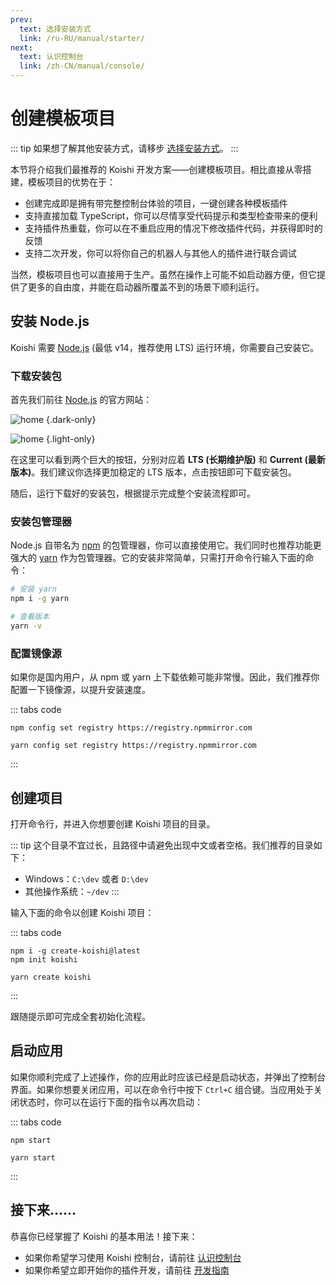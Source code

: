 ```yaml
---
prev:
  text: 选择安装方式
  link: /ru-RU/manual/starter/
next:
  text: 认识控制台
  link: /zh-CN/manual/console/
---
```


# 创建模板项目

::: tip
如果想了解其他安装方式，请移步 [选择安装方式](./index.md)。
:::

本节将介绍我们最推荐的 Koishi 开发方案——创建模板项目。相比直接从零搭建，模板项目的优势在于：

- 创建完成即是拥有带完整控制台体验的项目，一键创建各种模板插件
- 支持直接加载 TypeScript，你可以尽情享受代码提示和类型检查带来的便利
- 支持插件热重载，你可以在不重启应用的情况下修改插件代码，并获得即时的反馈
- 支持二次开发，你可以将你自己的机器人与其他人的插件进行联合调试

当然，模板项目也可以直接用于生产。虽然在操作上可能不如启动器方便，但它提供了更多的自由度，并能在启动器所覆盖不到的场景下顺利运行。

## 安装 Node.js

Koishi 需要 [Node.js](https://nodejs.org/) (最低 v14，推荐使用 LTS) 运行环境，你需要自己安装它。

### 下载安装包

首先我们前往 [Node.js](https://nodejs.org/) 的官方网站：

![home](../../../shared/manual/nodejs/home-dark.webp) {.dark-only}

![home](../../../shared/manual/nodejs/home-light.webp) {.light-only}

在这里可以看到两个巨大的按钮，分别对应着 **LTS (长期维护版)** 和 **Current (最新版本)**。我们建议你选择更加稳定的 LTS 版本，点击按钮即可下载安装包。

随后，运行下载好的安装包，根据提示完成整个安装流程即可。

### 安装包管理器

Node.js 自带名为 [npm](https://www.npmjs.com/) 的包管理器，你可以直接使用它。我们同时也推荐功能更强大的 [yarn](https://classic.yarnpkg.com/) 作为包管理器。它的安装非常简单，只需打开命令行输入下面的命令：

```sh
# 安装 yarn
npm i -g yarn

# 查看版本
yarn -v
```

### 配置镜像源

如果你是国内用户，从 npm 或 yarn 上下载依赖可能非常慢。因此，我们推荐你配置一下镜像源，以提升安装速度。

::: tabs code
```npm
npm config set registry https://registry.npmmirror.com
```
```yarn
yarn config set registry https://registry.npmmirror.com
```
:::

## 创建项目

打开命令行，并进入你想要创建 Koishi 项目的目录。

::: tip
这个目录不宜过长，且路径中请避免出现中文或者空格。我们推荐的目录如下：

- Windows：`C:\dev` 或者 `D:\dev`
- 其他操作系统：`~/dev`
:::

输入下面的命令以创建 Koishi 项目：

::: tabs code
```npm
npm i -g create-koishi@latest
npm init koishi
```
```yarn
yarn create koishi
```
:::

跟随提示即可完成全套初始化流程。

## 启动应用

如果你顺利完成了上述操作，你的应用此时应该已经是启动状态，并弹出了控制台界面。如果你想要关闭应用，可以在命令行中按下 `Ctrl+C` 组合键。当应用处于关闭状态时，你可以在运行下面的指令以再次启动：

::: tabs code
```npm
npm start
```
```yarn
yarn start
```
:::

## 接下来……

恭喜你已经掌握了 Koishi 的基本用法！接下来：

- 如果你希望学习使用 Koishi 控制台，请前往 [认识控制台](../console/index.md)
- 如果你希望立即开始你的插件开发，请前往 [开发指南](../../guide/index.md)

